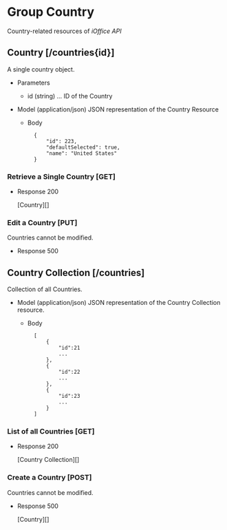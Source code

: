 # Group Country
Country-related resources of *iOffice API*

## Country [/countries{id}]
A single country object.


+ Parameters
    + id (string) ... ID of the Country

+ Model (application/json)
    JSON representation of the Country Resource

    + Body

            {
                "id": 223,
                "defaultSelected": true,
                "name": "United States"
            }

### Retrieve a Single Country [GET]
+ Response 200

    [Country][]

### Edit a Country [PUT]
Countries cannot be modified.

+ Response 500

## Country Collection [/countries]
Collection of all Countries.

+ Model (application/json)
    JSON representation of the Country Collection resource.

    + Body

            [
                {
                    "id":21
                    ...
                },
                {
                    "id":22
                    ...
                },
                {
                    "id":23
                    ...
                }
            ]

### List of all Countries [GET]

+ Response 200
    
    [Country Collection][]


### Create a Country [POST]
Countries cannot be modified.

+ Response 500

    [Country][]
